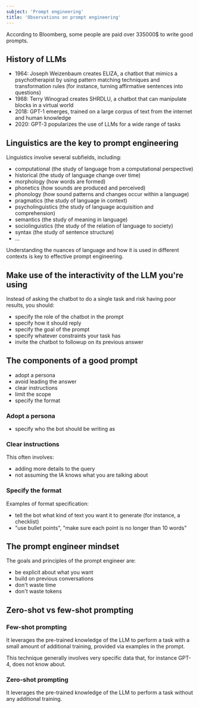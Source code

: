```yaml
---
subject: 'Prompt engineering'
title: 'Observations on prompt engineering'
---
```


According to Bloomberg, some people are paid over 335000$ to write good prompts.

## History of LLMs

- 1964: Joseph Weizenbaum creates ELIZA, a chatbot that mimics a psychotherapist by using pattern matching techniques and transformation rules (for instance, turning affirmative sentences into questions)
- 1968: Terry Winograd creates SHRDLU, a chatbot that can manipulate blocks in a virtual world
- 2018: GPT-1 emerges, trained on a large corpus of text from the internet and human knowledge
- 2020: GPT-3 popularizes the use of LLMs for a wide range of tasks

## Linguistics are the key to prompt engineering

Linguistics involve several subfields, including:

- computational (the study of language from a computational perspective)
- historical (the study of language change over time)
- morphology (how words are formed)
- phonetics (how sounds are produced and perceived)
- phonology (how sound patterns and changes occur within a language)
- pragmatics (the study of language in context)
- psycholinguistics (the study of language acquisition and comprehension)
- semantics (the study of meaning in language)
- sociolinguistics (the study of the relation of language to society)
- syntax (the study of sentence structure)
- ...

Understanding the nuances of language and how it is used in different contexts is key to effective prompt engineering.

## Make use of the interactivity of the LLM you're using

Instead of asking the chatbot to do a single task and risk having poor results, you should:

- specify the role of the chatbot in the prompt
- specify how it should reply
- specify the goal of the prompt
- specify whatever constraints your task has
- invite the chatbot to followup on its previous answer

## The components of a good prompt

- adopt a persona
- avoid leading the answer
- clear instructions
- limit the scope
- specify the format

### Adopt a persona

- specify who the bot should be writing as

### Clear instructions

This often involves:

- adding more details to the query
- not assuming the IA knows what you are talking about

### Specify the format

Examples of format specification:

- tell the bot what kind of text you want it to generate (for instance, a checklist)
- "use bullet points", "make sure each point is no longer than 10 words"

## The prompt engineer mindset

The goals and principles of the prompt engineer are:

- be explicit about what you want
- build on previous conversations
- don't waste time
- don't waste tokens


## Zero-shot vs few-shot prompting

### Few-shot prompting

It leverages the pre-trained knowledge of the LLM to perform a task with a small amount of additional training, provided via examples in the prompt.

This technique generally involves very specific data that, for instance GPT-4, does not know about.

### Zero-shot prompting

It leverages the pre-trained knowledge of the LLM to perform a task without any additional training.

